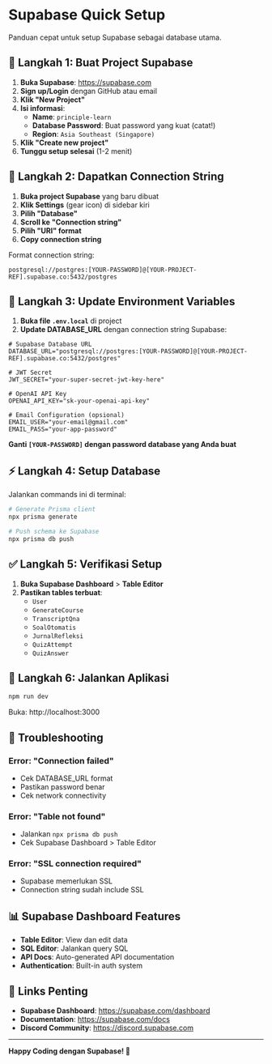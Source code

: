 # Supabase Quick Setup

Panduan cepat untuk setup Supabase sebagai database utama.

## 🚀 Langkah 1: Buat Project Supabase

1. **Buka Supabase**: https://supabase.com
2. **Sign up/Login** dengan GitHub atau email
3. **Klik "New Project"**
4. **Isi informasi**:
   - **Name**: `principle-learn`
   - **Database Password**: Buat password yang kuat (catat!)
   - **Region**: `Asia Southeast (Singapore)`
5. **Klik "Create new project"**
6. **Tunggu setup selesai** (1-2 menit)

## 🔧 Langkah 2: Dapatkan Connection String

1. **Buka project Supabase** yang baru dibuat
2. **Klik Settings** (gear icon) di sidebar kiri
3. **Pilih "Database"**
4. **Scroll ke "Connection string"**
5. **Pilih "URI" format**
6. **Copy connection string**

Format connection string:
```
postgresql://postgres:[YOUR-PASSWORD]@[YOUR-PROJECT-REF].supabase.co:5432/postgres
```

## 📝 Langkah 3: Update Environment Variables

1. **Buka file `.env.local`** di project
2. **Update DATABASE_URL** dengan connection string Supabase:

```env
# Supabase Database URL
DATABASE_URL="postgresql://postgres:[YOUR-PASSWORD]@[YOUR-PROJECT-REF].supabase.co:5432/postgres"

# JWT Secret
JWT_SECRET="your-super-secret-jwt-key-here"

# OpenAI API Key
OPENAI_API_KEY="sk-your-openai-api-key"

# Email Configuration (opsional)
EMAIL_USER="your-email@gmail.com"
EMAIL_PASS="your-app-password"
```

**Ganti `[YOUR-PASSWORD]` dengan password database yang Anda buat**

## ⚡ Langkah 4: Setup Database

Jalankan commands ini di terminal:

```bash
# Generate Prisma client
npx prisma generate

# Push schema ke Supabase
npx prisma db push
```

## ✅ Langkah 5: Verifikasi Setup

1. **Buka Supabase Dashboard** > **Table Editor**
2. **Pastikan tables terbuat**:
   - `User`
   - `GenerateCourse`
   - `TranscriptQna`
   - `SoalOtomatis`
   - `JurnalRefleksi`
   - `QuizAttempt`
   - `QuizAnswer`

## 🚀 Langkah 6: Jalankan Aplikasi

```bash
npm run dev
```

Buka: http://localhost:3000

## 🐛 Troubleshooting

### Error: "Connection failed"
- Cek DATABASE_URL format
- Pastikan password benar
- Cek network connectivity

### Error: "Table not found"
- Jalankan `npx prisma db push`
- Cek Supabase Dashboard > Table Editor

### Error: "SSL connection required"
- Supabase memerlukan SSL
- Connection string sudah include SSL

## 📊 Supabase Dashboard Features

- **Table Editor**: View dan edit data
- **SQL Editor**: Jalankan query SQL
- **API Docs**: Auto-generated API documentation
- **Authentication**: Built-in auth system

## 🔗 Links Penting

- **Supabase Dashboard**: https://supabase.com/dashboard
- **Documentation**: https://supabase.com/docs
- **Discord Community**: https://discord.supabase.com

---

**Happy Coding dengan Supabase! 🚀** 